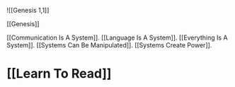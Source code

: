 ![[Genesis 1,1]]

[[Genesis]]

[[Communication Is A System]]. 
[[Language Is A System]].
[[Everything Is A System]].
[[Systems Can Be Manipulated]].
[[Systems Create Power]].

# [[Learn To Read]]
